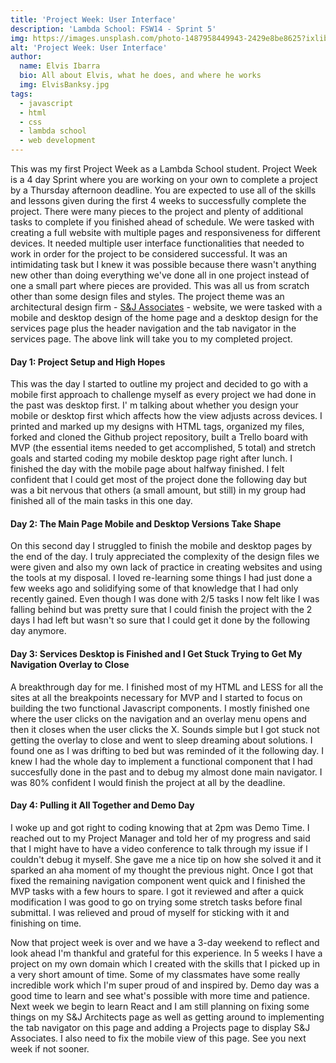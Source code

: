 ```yaml
---
title: 'Project Week: User Interface'
description: 'Lambda School: FSW14 - Sprint 5'
img: https://images.unsplash.com/photo-1487958449943-2429e8be8625?ixlib=rb-1.2.1&ixid=MXwxMjA3fDB8MHxwaG90by1wYWdlfHx8fGVufDB8fHw%3D&auto=format&fit=crop&w=1050&q=80
alt: 'Project Week: User Interface'
author:
  name: Elvis Ibarra
  bio: All about Elvis, what he does, and where he works
  img: ElvisBanksy.jpg
tags:
  - javascript
  - html
  - css
  - lambda school
  - web development
---
```


<section class="weekly">
    <p class="intro">This was my first Project Week as a Lambda School student. Project Week is a 4 day Sprint where
      you are working on your own to complete a project by a Thursday afternoon deadline. You are expected to use all
      of the skills and lessons given during the first 4 weeks to successfully complete the project. There were many
      pieces to the project and plenty of additional tasks to complete if you finished ahead of schedule. We were
      tasked with creating a full website with multiple pages and responsiveness for different devices. It needed
      multiple user interface functionalities that needed to work in order for the project to be considered
      successful. It was an intimidating task but I knew it was possible because there wasn't anything new other than
      doing everything we've done all in one project instead of one a small part where pieces are provided. This was
      all us from scratch other than some design files and styles. The project theme was an architectural design firm
      - <a class="text-blue-700" href="/projects/sj-associates">S&J Associates<a> - website, we were tasked with a mobile and desktop design of the home page and a desktop design for
        the services page plus the header navigation and the tab navigator in the services page. The above link will take you
        to my completed project.  </a>
      <div class="top-content">
        <div class="text-content">
          <h4><span class="daytags">Day 1:</span> <span class="day">Project Setup and High Hopes</span></h4>
          <p>This was the day I started to outline my project and decided to go with a mobile first approach to
            challenge myself as every project we had done in the past was desktop first. I'
        m talking about whether you design your mobile or desktop first which affects how the view adjusts across
        devices. I printed and marked up my designs with HTML tags, organized my files, forked and cloned the Github
        project repository, built a Trello board with MVP (the essential items needed to get accomplished, 5 total) and
        stretch goals and started coding my mobile desktop page right after lunch. I finished the day with the mobile
        page about halfway finished. I felt confident that I could get most of the project done the following day but
        was a bit nervous that others (a small amount, but still) in my group had finished all of the main tasks in
        this one day.</p> </div> <div class="text-content">
        <h4><span class="daytags">Day 2:</span> <span class="day">The Main Page Mobile and Desktop Versions Take
            Shape </span></h4>
        <p>On this second day I struggled to finish the mobile and desktop pages by the end of the day. I truly
          appreciated the complexity of the design files we were given and also my own lack of practice in creating
          websites and using the tools at my disposal. I loved re-learning some things I had just done a few weeks
          ago and solidifying some of that knowledge that I had only recently gained. Even though I was done with 2/5
          tasks I now felt like I was falling behind but was pretty sure that I could finish the project with the 2
          days I had left but wasn't so sure that I could get it done by the following day anymore.</p>
        </div>
        <div class="text-content">
          <h4><span class="daytags">Day 3:</span> <span class="day">Services Desktop is Finished and I Get Stuck Trying
              to Get My Navigation Overlay to Close</span></h4>
          <p>A breakthrough day for me. I finished most of my HTML and LESS for all the sites at all the breakpoints
            necessary for MVP and I started to focus on building the two functional Javascript components. I mostly
            finished one where the user clicks on the navigation and an overlay menu opens and then it closes when the
            user clicks the X. Sounds simple but I got stuck not getting the overlay to close and went to sleep
            dreaming about solutions. I found one as I was drifting to bed but was reminded of it the following day. I
            knew I had the whole day to implement a functional component that I had succesfully done in the past and to
            debug my almost done main navigator. I was 80% confident I would finish the project at all by the deadline.</p>
        </div>
        <div class="text-content">
          <h4><span class="daytags">Day 4:</span> <span class="day">Pulling it All Together and Demo Day </span></h4>
          <p>I woke up and got right to coding knowing that at 2pm was Demo Time. I reached out to my Project Manager
            and told her of my progress and said that I might have to have a video conference to talk through my issue
            if I couldn't debug it myself. She gave me a nice tip on how she solved it and it sparked an aha moment of
            my thought the previous night. Once I got that fixed the remaining navigation component went quick and I
            finished the MVP tasks with a few hours to spare. I got it reviewed and after a quick modification I was
            good to go on trying some stretch tasks before final submittal. I was relieved and proud of myself for
            sticking with it and finishing on time.</p>
        </div>
        <p class="weeklyp">Now that project week is over and we have a 3-day weekend to reflect and look ahead I'm
          thankful
          and grateful for this experience. In 5 weeks I have a project on my own domain which I created with the
          skills that
          I picked up in a very short amount of time. Some of my classmates have some really incredible work which I'm
          super
          proud of and inspired by. Demo day was a good time to learn and see what's possible with more time and
          patience.
          Next week we begin to learn React and I am still planning on fixing some things on my S&J Architects page as
          well
          as getting around to implementing the tab navigator on this page and adding a Projects page to display S&J
          Associates. I also need to fix the mobile view of this page. See you next week if not sooner.</p>
        </div>

  </section>
